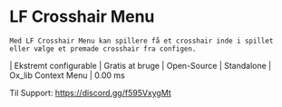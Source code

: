 # LF Crosshair Menu

`Med LF Crosshair Menu kan spillere få et crosshair inde i spillet eller vælge et premade crosshair fra configen.`

| Ekstremt configurable
| Gratis at bruge
| Open-Source
| Standalone
| Ox_lib Context Menu
| 0.00 ms

Til Support: https://discord.gg/f595VxygMt
